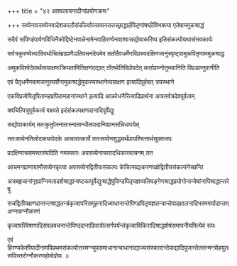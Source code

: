 +++
title = "४२ आश्वलायनादीनांप्रयोगक्रमः"

+++
सव्येनापसव्येनवादेशकालौसंकीर्त्यापसव्यनतत्तच्छ्राद्धार्हपितृणांषष्ठीविभक्त्या एतेषाममुकश्राद्धं

सदैवं सपिण्डंपार्वणविधिनैकोद्दिष्टेनवान्नेनामेनवाहिरण्येनवाश्वःसद्योवाकरिष्य इतिसंकल्पोयथासंभवकार्यः

सर्वत्रकुरुष्वेत्यादियथोचितंब्राह्मणैःप्रतिवचनंदेयमेव ततोदैवधर्मेणविप्रस्यदक्षिणजानुंस्पृष्ट्वामुकपितृणाममुकश्राद्ध

अमुकविश्वेदेवार्थंत्वयाक्षणःक्रियतामितिक्षणंदद्यात् तोंतथेतिविप्रोवदेत् कर्ताप्राप्नोतुभवानिति विप्रःप्राप्नुवानीति

एवं पैतृधर्मेणवामजानुस्पर्शेनामुकश्राद्धेमुकस्यस्थानेत्वयाक्षण इत्यादिपूर्ववत् त्रयस्थाने

एकविप्रत्वेपितृपितामहप्रपितामहानांस्थाने इत्यादि आक्रोधनैरित्यादिप्रार्थना अत्रसर्वत्रदेवपूर्वत्वम्

क्वचित्पित्रुपूर्वकत्वं वक्ष्यते इदंसंकल्पक्षणदानादिपूर्वेद्युः

सद्योवाकार्यम् ततःकुतुपेस्नातःस्नातान्धौतपादान्विप्रानसन्निधापयेत्

ततःसव्येनतिलोदकयवोदके आचारात्कार्ये ततःसव्येनशुद्ध्यर्थंप्रायश्चित्तार्थसूक्तजपः

प्रदक्षिणाचसमस्तसंपदिति नमस्कारः अपसव्येनाचारादधिकारवाचनम् तत

आचमनप्राणायामौसव्येनकृत्वा अपसव्येनद्वितीयःसंकल्पः केचित्सद्यःकरणपक्षेद्वितीयसंकल्पंनेच्छन्ति

अत्रबहृचानांगृह्याग्निमतादर्शश्राद्धान्वष्टकापूर्वेद्युःश्राद्धेषुपिण्डपितृयज्ञव्यतिषङ्गेणश्राद्धप्रयोगोनान्येषांनापिश्राद्धान्तरेषु

सचद्वितीयक्षणदानान्तश्राद्धतन्त्रंकृत्वापरिसमूहनादिध्माधानान्तेपिण्डपितृयज्ञतन्त्रान्तेपादक्षालनादिभस्ममर्यादान्तम् अग्नावग्नौकरणं

कृत्वापरिवेशणादिसंपन्नवचनान्तेपिण्ददानादिपात्रोत्सर्गपर्यन्तंकृत्वाविकिरादिश्राद्धशेषंसमापनीयमित्येवं रूपः

एवं हिरण्यकेशीयादीनामपिप्रथमसंकल्पोत्तरमग्न्युपसमाधानान्वाधानाद्याज्यसंस्कारान्तेपाद्यादिपूजान्तेतत्तन्मन्त्रोहयुतःसविस्तरोग्नौकरणहोमोज्ञेयः ॥

